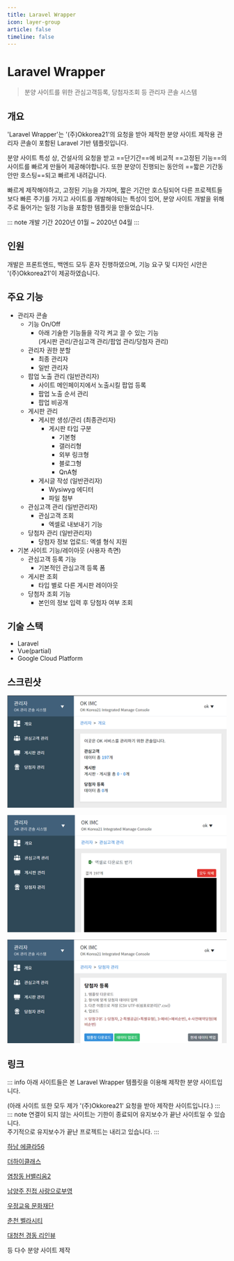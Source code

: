 ```yaml
---
title: Laravel Wrapper
icon: layer-group
article: false
timeline: false
---
```


# Laravel Wrapper

> 분양 사이트를 위한 관심고객등록, 당첨자조회 등 관리자 콘솔 시스템

## 개요

'Laravel Wrapper'는 '(주)Okkorea21'의 요청을 받아 제작한 분양 사이트 제작용 관리자 콘솔이 포함된 Laravel 기반 템플릿입니다.

분양 사이트 특성 상, 건설사의 요청을 받고 ==단기간==에 비교적 ==고정된 기능==의 사이트를 빠르게 만들어 제공해야합니다.
또한 분양이 진행되는 동안의 ==짧은 기간동안만 호스팅==되고 빠르게 내려갑니다.

빠르게 제작해야하고, 고정된 기능을 가지며, 짧은 기간만 호스팅되어 다른 프로젝트들보다 빠른 주기를 가지고 사이트를 개발해야되는 특성이 있어,
분양 사이트 개발을 위해 주로 들어가는 일정 기능을 포함한 템플릿을 만들었습니다.

::: note 개발 기간
2020년 01월 ~ 2020년 04월
:::

## 인원

개발은 프론트엔드, 백엔드 모두 혼자 진행하였으며, 기능 요구 및 디자인 시안은 '(주)Okkorea21'이 제공하였습니다.

## 주요 기능

- 관리자 콘솔
  - 기능 On/Off
    - 아래 기술한 기능들을 각각 켜고 끌 수 있는 기능  
      (게시판 관리/관심고객 관리/팝업 관리/당첨자 관리)
  - 관리자 권한 분할
    - 최종 관리자
    - 일반 관리자
  - 팝업 노출 관리 (일반관리자)
    - 사이트 메인페이지에서 노출시킬 팝업 등록
    - 팝업 노출 순서 관리
    - 팝업 비공개
  - 게시판 관리
    - 게시판 생성/관리 (최종관리자)
      - 게시판 타입 구분
        - 기본형
        - 갤러리형
        - 외부 링크형
        - 블로그형
        - QnA형
    - 게시글 작성 (일반관리자)
      - Wysiwyg 에디터
      - 파일 첨부
  - 관심고객 관리 (일반관리자)
    - 관심고객 조회
      - 엑셀로 내보내기 기능
  - 당첨자 관리 (일반관리자)
    - 당첨자 정보 업로드: 엑셀 형식 지원
- 기본 사이트 기능/레이아웃 (사용자 측면)
  - 관심고객 등록 기능
    - 기본적인 관심고객 등록 폼
  - 게시판 조회
    - 타입 별로 다른 게시판 레이아웃
  - 당첨자 조회 기능
    - 본인의 정보 입력 후 당첨자 여부 조회

## 기술 스택

- Laravel
- Vue(partial)
- Google Cloud Platform

## 스크린샷

!['Laravel Wrapper' 관리자 콘솔 [메인페이지]](./laravel-wrapper/screenshot1.png)

!['Laravel Wrapper' 관리자 콘솔 [관심고객 관리]](./laravel-wrapper/screenshot2.png)

!['Laravel Wrapper' 관리자 콘솔 [당첨자 관리]](./laravel-wrapper/screenshot3.png)

## 링크

::: info
아래 사이트들은 본 Laravel Wrapper 템플릿을 이용해 제작한 분양 사이트입니다.

(아래 사이트 또한 모두 제가 '(주)Okkorea21' 요청을 받아 제작한 사이트입니다.)
:::
::: note
연결이 되지 않는 사이트는 기한이 종료되어 유지보수가 끝난 사이트일 수 있습니다.  
주기적으로 유지보수가 끝난 프로젝트는 내리고 있습니다.
:::

[하남 에클라56](https://www.xn--56-hz8ii78bfrm.com/)

[더하이클래스](https://www.xn--9m1by4fo7l0yef3mu8g.com/)

[염창동 H밸리움2](https://www.xn--h2-id0j87fgyt.com/)

[남양주 진접 사랑으로부영](http://jinjeop.sarangeuro.co.kr/)

[우정교육 문화재단](http://www.woojungedu.co.kr/)

[춘천 벨라시티](https://www.ccbellacity.co.kr/)

[대청천 경동 리인뷰](http://xn--289at2jwsay4p9zfjsqdpi4d.com/)

등 다수 분양 사이트 제작
